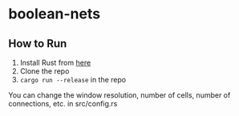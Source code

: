 # boolean-nets

## How to Run
1. Install Rust from [here](https://www.rust-lang.org/tools/install)
2. Clone the repo
3. ```cargo run --release```  in the repo

You can change the window resolution, number of cells, number of connections, etc. in src/config.rs
